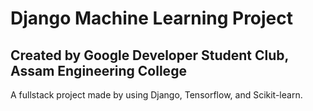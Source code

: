 # Django Machine Learning Project
## Created by Google Developer Student Club, Assam Engineering College

A fullstack project made by using Django, Tensorflow, and Scikit-learn.